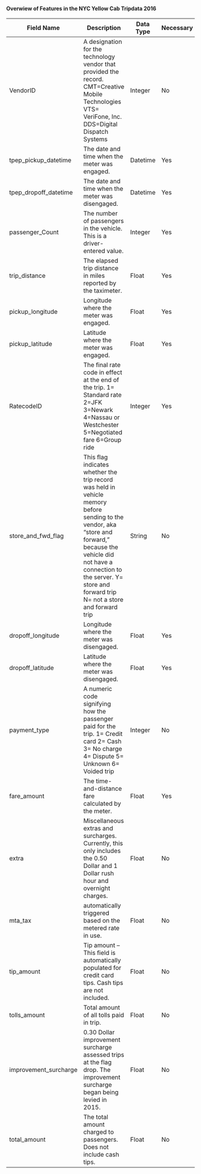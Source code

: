 #### Overwiew of Features in the NYC Yellow Cab Tripdata 2016

| Field Name            | Description                                                                                                                                                                                                                                          | Data Type | Necessary |
|-----------------------|------------------------------------------------------------------------------------------------------------------------------------------------------------------------------------------------------------------------------------------------------|-----------|-----------|
|        VendorID       |                                                  A designation for the technology vendor that provided the record. CMT=Creative Mobile Technologies VTS= VeriFone, Inc. DDS=Digital Dispatch Systems                                                 |  Integer  |     No    |
|  tpep_pickup_datetime |                                                                                                     The date and time when the meter was engaged.                                                                                                    |  Datetime |    Yes    |
| tpep_dropoff_datetime |                                                                                                   The date and time when the meter was disengaged.                                                                                                   |  Datetime |    Yes    |
|    passenger_Count    |                                                                                       The number of passengers in the vehicle. This is a driver-entered value.                                                                                       |  Integer  |    Yes    |
|     trip_distance     |                                                                                             The elapsed trip distance in miles reported by the taximeter.                                                                                            |   Float   |    Yes    |
|    pickup_longitude   |                                                                                                        Longitude where the meter was engaged.                                                                                                        |   Float   |    Yes    |
|    pickup_latitude    |                                                                                                         Latitude where the meter was engaged.                                                                                                        |   Float   |    Yes    |
|       RatecodeID      |                                                     The final rate code in effect at the end of the trip. 1= Standard rate 2=JFK 3=Newark 4=Nassau or Westchester 5=Negotiated fare 6=Group ride                                                     |  Integer  |    Yes    |
|   store_and_fwd_flag  | This flag indicates whether the trip record was held in vehicle memory before sending to the vendor, aka “store and forward,” because the vehicle did not have a connection to the server. Y= store and forward trip N= not a store and forward trip |   String  |     No    |
|   dropoff_longitude   |                                                                                                       Longitude where the meter was disengaged.                                                                                                      |   Float   |    Yes    |
|    dropoff_latitude   |                                                                                                       Latitude where the meter was disengaged.                                                                                                       |   Float   |    Yes    |
|      payment_type     |                                                        A numeric code signifying how the passenger paid for the trip. 1= Credit card 2= Cash 3= No charge 4= Dispute 5= Unknown 6= Voided trip                                                       |   Integer  |     No    |
|      fare_amount      |                                                                                                  The time-and-distance fare calculated by the meter.                                                                                                 |   Float   |    Yes    |
|         extra         |                                                           Miscellaneous extras and surcharges. Currently, this only includes the 0.50 Dollar and 1 Dollar rush hour and overnight charges.                                                           |   Float   |     No    |
|        mta_tax        |                                                                                               automatically triggered based on the metered rate in use.                                                                                              |   Float   |     No    |
|       tip_amount      |                                                                         Tip amount – This field is automatically populated for credit card tips. Cash tips are not included.                                                                         |   Float   |     No    |
|      tolls_amount     |                                                                                                        Total amount of all tolls paid in trip.                                                                                                       |   Float   |     No    |
| improvement_surcharge |                                                               0.30 Dollar improvement surcharge assessed trips at the flag drop. The improvement surcharge began being levied in 2015.                                                               |   Float   |     No    |
|      total_amount     |                                                                                          The total amount charged to passengers. Does not include cash tips.                                                                                         |   Float   |     No    |